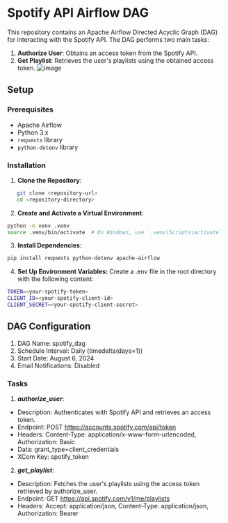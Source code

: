 # Spotify API Airflow DAG

This repository contains an Apache Airflow Directed Acyclic Graph (DAG) for interacting with the Spotify API. The DAG performs two main tasks:
1. **Authorize User**: Obtains an access token from the Spotify API.
2. **Get Playlist**: Retrieves the user's playlists using the obtained access token.
![image](https://github.com/user-attachments/assets/77a82fd4-5c55-483d-9a34-8bf3d1ba226d)

## Setup

### Prerequisites

- Apache Airflow
- Python 3.x
- `requests` library
- `python-dotenv` library

### Installation

1. **Clone the Repository**:
```bash
   git clone <repository-url>
   cd <repository-directory>
```

2. **Create and Activate a Virtual Environment**:
```bash
python -m venv .venv
source .venv/bin/activate  # On Windows, use `.venv\Scripts\activate`
```

3. **Install Dependencies**:
```bash
pip install requests python-dotenv apache-airflow
```

4. **Set Up Environment Variables:**
Create a .env file in the root directory with the following content:

```bash
TOKEN=<your-spotify-token>
CLIENT_ID=<your-spotify-client-id>
CLIENT_SECRET=<your-spotify-client-secret>
```

## DAG Configuration
1. DAG Name: spotify_dag
2. Schedule Interval: Daily (timedelta(days=1))
3. Start Date: August 6, 2024
4. Email Notifications: Disabled

### Tasks

1. ***authorize_user***:

 - Description: Authenticates with Spotify API and retrieves an access token.
 - Endpoint: POST https://accounts.spotify.com/api/token
 - Headers: Content-Type: application/x-www-form-urlencoded, Authorization: Basic <encoded-credentials>
 - Data: grant_type=client_credentials
 - XCom Key: spotify_token

2. ***get_playlist***:

 - Description: Fetches the user's playlists using the access token retrieved by authorize_user.
 - Endpoint: GET https://api.spotify.com/v1/me/playlists
 - Headers: Accept: application/json, Content-Type: application/json, Authorization: Bearer <token>
